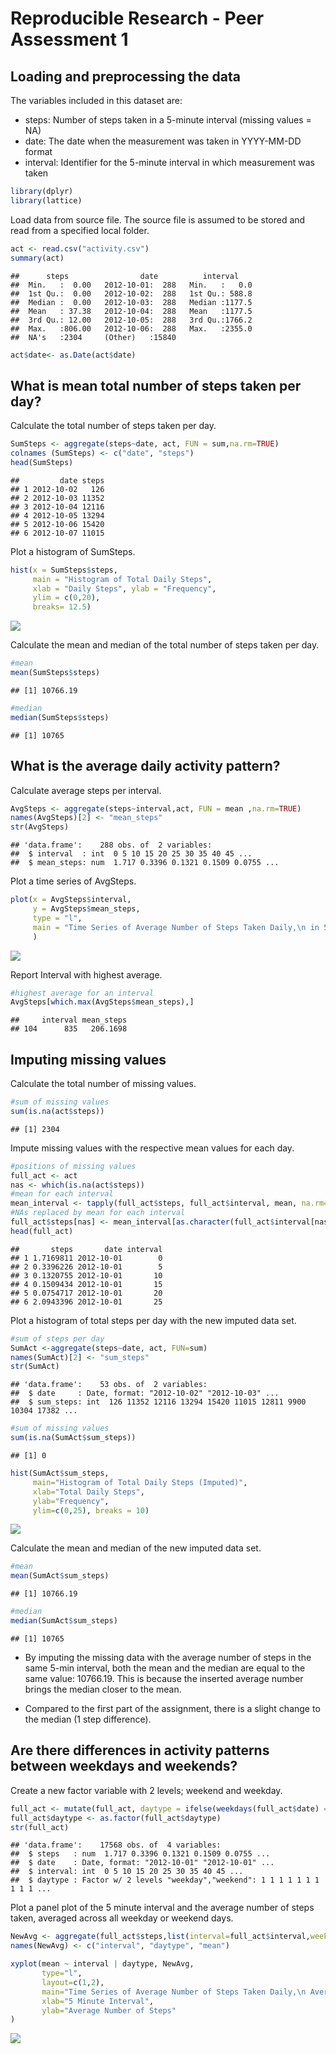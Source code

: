 Reproducible Research - Peer Assessment 1
================

Loading and preprocessing the data
----------------------------------

The variables included in this dataset are:

-   steps: Number of steps taken in a 5-minute interval (missing values = NA)
-   date: The date when the measurement was taken in YYYY-MM-DD format
-   interval: Identifier for the 5-minute interval in which measurement was taken

``` r
library(dplyr)
library(lattice)
```

Load data from source file. The source file is assumed to be stored and read from a specified local folder.

``` r
act <- read.csv("activity.csv")
summary(act)
```

    ##      steps                date          interval     
    ##  Min.   :  0.00   2012-10-01:  288   Min.   :   0.0  
    ##  1st Qu.:  0.00   2012-10-02:  288   1st Qu.: 588.8  
    ##  Median :  0.00   2012-10-03:  288   Median :1177.5  
    ##  Mean   : 37.38   2012-10-04:  288   Mean   :1177.5  
    ##  3rd Qu.: 12.00   2012-10-05:  288   3rd Qu.:1766.2  
    ##  Max.   :806.00   2012-10-06:  288   Max.   :2355.0  
    ##  NA's   :2304     (Other)   :15840

``` r
act$date<- as.Date(act$date)
```

What is mean total number of steps taken per day?
-------------------------------------------------

Calculate the total number of steps taken per day.

``` r
SumSteps <- aggregate(steps~date, act, FUN = sum,na.rm=TRUE)
colnames (SumSteps) <- c("date", "steps")
head(SumSteps)
```

    ##         date steps
    ## 1 2012-10-02   126
    ## 2 2012-10-03 11352
    ## 3 2012-10-04 12116
    ## 4 2012-10-05 13294
    ## 5 2012-10-06 15420
    ## 6 2012-10-07 11015

Plot a histogram of SumSteps.

``` r
hist(x = SumSteps$steps,
     main = "Histogram of Total Daily Steps", 
     xlab = "Daily Steps", ylab = "Frequency",
     ylim = c(0,20),
     breaks= 12.5)
```

![](PA1_files/figure-markdown_github/unnamed-chunk-3-1.png)

Calculate the mean and median of the total number of steps taken per day.

``` r
#mean
mean(SumSteps$steps) 
```

    ## [1] 10766.19

``` r
#median
median(SumSteps$steps) 
```

    ## [1] 10765

What is the average daily activity pattern?
-------------------------------------------

Calculate average steps per interval.

``` r
AvgSteps <- aggregate(steps~interval,act, FUN = mean ,na.rm=TRUE)
names(AvgSteps)[2] <- "mean_steps"
str(AvgSteps)
```

    ## 'data.frame':    288 obs. of  2 variables:
    ##  $ interval  : int  0 5 10 15 20 25 30 35 40 45 ...
    ##  $ mean_steps: num  1.717 0.3396 0.1321 0.1509 0.0755 ...

Plot a time series of AvgSteps.

``` r
plot(x = AvgSteps$interval,
     y = AvgSteps$mean_steps,
     type = "l",
     main = "Time Series of Average Number of Steps Taken Daily,\n in 5-Minute Interval",      xlab= "Interval in 5-Minute Interval", ylab ="Average Steps Daily"
     )
```

![](PA1_files/figure-markdown_github/unnamed-chunk-6-1.png)

Report Interval with highest average.

``` r
#highest average for an interval
AvgSteps[which.max(AvgSteps$mean_steps),]
```

    ##     interval mean_steps
    ## 104      835   206.1698

Imputing missing values
-----------------------

Calculate the total number of missing values.

``` r
#sum of missing values
sum(is.na(act$steps))
```

    ## [1] 2304

Impute missing values with the respective mean values for each day.

``` r
#positions of missing values
full_act <- act
nas <- which(is.na(act$steps))
#mean for each interval
mean_interval <- tapply(full_act$steps, full_act$interval, mean, na.rm=TRUE, simplify=TRUE)
#NAs replaced by mean for each interval
full_act$steps[nas] <- mean_interval[as.character(full_act$interval[nas])]
head(full_act)
```

    ##       steps       date interval
    ## 1 1.7169811 2012-10-01        0
    ## 2 0.3396226 2012-10-01        5
    ## 3 0.1320755 2012-10-01       10
    ## 4 0.1509434 2012-10-01       15
    ## 5 0.0754717 2012-10-01       20
    ## 6 2.0943396 2012-10-01       25

Plot a histogram of total steps per day with the new imputed data set.

``` r
#sum of steps per day
SumAct <-aggregate(steps~date, act, FUN=sum)
names(SumAct)[2] <- "sum_steps"
str(SumAct)
```

    ## 'data.frame':    53 obs. of  2 variables:
    ##  $ date     : Date, format: "2012-10-02" "2012-10-03" ...
    ##  $ sum_steps: int  126 11352 12116 13294 15420 11015 12811 9900 10304 17382 ...

``` r
#sum of missing values
sum(is.na(SumAct$sum_steps))
```

    ## [1] 0

``` r
hist(SumAct$sum_steps,  
     main="Histogram of Total Daily Steps (Imputed)",
     xlab="Total Daily Steps",
     ylab="Frequency",
     ylim=c(0,25), breaks = 10)
```

![](PA1_files/figure-markdown_github/unnamed-chunk-10-1.png)

Calculate the mean and median of the new imputed data set.

``` r
#mean
mean(SumAct$sum_steps)  
```

    ## [1] 10766.19

``` r
#median
median(SumAct$sum_steps) 
```

    ## [1] 10765

-   By imputing the missing data with the average number of steps in the same 5-min interval, both the mean and the median are equal to the same value: 10766.19. This is because the inserted average number brings the median closer to the mean.

-   Compared to the first part of the assignment, there is a slight change to the median (1 step difference).

Are there differences in activity patterns between weekdays and weekends?
-------------------------------------------------------------------------

Create a new factor variable with 2 levels; weekend and weekday.

``` r
full_act <- mutate(full_act, daytype = ifelse(weekdays(full_act$date) == "Saturday" | weekdays(full_act$date) == "Sunday", "weekend", "weekday"))
full_act$daytype <- as.factor(full_act$daytype)
str(full_act)
```

    ## 'data.frame':    17568 obs. of  4 variables:
    ##  $ steps   : num  1.717 0.3396 0.1321 0.1509 0.0755 ...
    ##  $ date    : Date, format: "2012-10-01" "2012-10-01" ...
    ##  $ interval: int  0 5 10 15 20 25 30 35 40 45 ...
    ##  $ daytype : Factor w/ 2 levels "weekday","weekend": 1 1 1 1 1 1 1 1 1 1 ...

Plot a panel plot of the 5 minute interval and the average number of steps taken, averaged across all weekday or weekend days.

``` r
NewAvg <- aggregate(full_act$steps,list(interval=full_act$interval,weekdays=full_act$daytype),mean)
names(NewAvg) <- c("interval", "daytype", "mean")

xyplot(mean ~ interval | daytype, NewAvg, 
       type="l", 
       layout=c(1,2),
       main="Time Series of Average Number of Steps Taken Daily,\n Averaged Across All Weekend or Weekdays",
       xlab="5 Minute Interval", 
       ylab="Average Number of Steps"
)
```

![](PA1_files/figure-markdown_github/unnamed-chunk-13-1.png)
